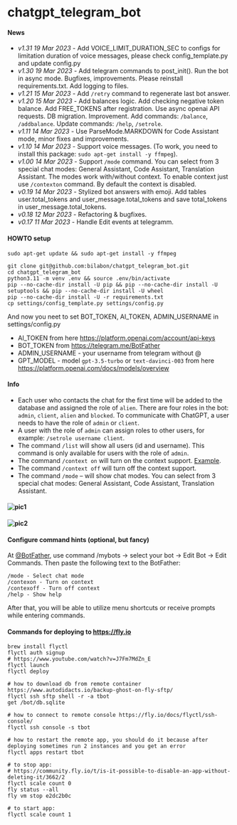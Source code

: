 # chatgpt_telegram_bot

#### News
- _v1.31 19 Mar 2023_ - Add VOICE_LIMIT_DURATION_SEC to configs for limitation duration of voice messages, please check config_template.py and update config.py
- _v1.30 19 Mar 2023_ - Add telegram commands to post_init(). Run the bot in async mode. Bugfixes, improvements. Please reinstall requirements.txt. Add logging to files.
- _v1.21 15 Mar 2023_ - Add `/retry` command to regenerate last bot answer.
- _v1.20 15 Mar 2023_ - Add balances logic. Add checking negative token balance. Add FREE_TOKENS after registration. Use
  async openai API requests. DB migration. Improvement. Add commands: `/balance`, `/addbalance`. Update
  commands: `/help`, `/setrole`.
- _v1.11 14 Mar 2023_ - Use ParseMode.MARKDOWN for Code Assistant mode, minor fixes and improvements.
- _v1.10 14 Mar 2023_ - Support voice messages. (To work, you need to install this
  package: `sudo apt-get install -y ffmpeg`).
- _v1.00 14 Mar 2023_ - Support `/mode` command. You can select from 3 special chat modes: General Assistant, Code
  Assistant, Translation Assistant. The modes work with/without context. To enable context just use `/contexton`
  command. By default the context is disabled.
- _v0.19 14 Mar 2023_ - Stylized bot answers with emoji. Add tables user.total_tokens and user_message.total_tokens and
  save total_tokens in user_message.total_tokens.
- _v0.18 12 Mar 2023_ - Refactoring & bugfixes.
- _v0.17 11 Mar 2023_ - Handle Edit events at telegramm.

#### HOWTO setup

```
sudo apt-get update && sudo apt-get install -y ffmpeg

git clone git@github.com:bilabon/chatgpt_telegram_bot.git
cd chatgpt_telegram_bot
python3.11 -m venv .env && source .env/bin/activate
pip --no-cache-dir install -U pip && pip --no-cache-dir install -U setuptools && pip --no-cache-dir install -U wheel
pip --no-cache-dir install -U -r requirements.txt
cp settings/config_template.py settings/config.py
```    

And now you neet to set BOT_TOKEN, AI_TOKEN, ADMIN_USERNAME in settings/config.py

- AI_TOKEN from here https://platform.openai.com/account/api-keys
- BOT_TOKEN from https://telegram.me/BotFather
- ADMIN_USERNAME - your username from telegram without @
- GPT_MODEL - model `gpt-3.5-turbo` or `text-davinci-003` from here https://platform.openai.com/docs/models/overview

#### Info

- Each user who contacts the chat for the first time will be added to the database and assigned the role of `alien`.
  There are four roles in the bot: `admin`, `client`, `alien` and `blocked`. To communicate with ChatGPT, a user needs
  to have the role of `admin` or `client`.
- A user with the role of `admin` can assign roles to other users, for example: `/setrole username client`.
- The command `/list` will show all users (id and username). This command is only available for users with the role
  of `admin`.
- The command `/context on` will turn on the context
  support. [Example](https://github.com/bilabon/chatgpt_telegram_bot#-1).
- The command `/context off` will turn off the context support.
- The command `/mode` – will show chat modes. You can select from 3 special chat modes: General Assistant, Code
  Assistant, Translation Assistant.

#### ![pic1](https://i.ibb.co/dJSLCQW/Screenshot-2023-02-25-at-23-37-31.png)

#### ![pic2](https://i.ibb.co/gmBrYNL/Screenshot-2023-03-12-at-12-58-12.png)

#### Configure command hints (optional, but fancy)

At [@BotFather](https://telegram.me/BotFather), use command /mybots -> select your bot -> Edit Bot -> Edit Commands.
Then paste the following text to the BotFather:

```
/mode - Select chat mode
/contexon - Turn on context
/contexoff - Turn off context
/help - Show help
```

After that, you will be able to utilize menu shortcuts or receive prompts while entering commands.

#### Commands for deploying to https://fly.io

```
brew install flyctl
flyctl auth signup
# https://www.youtube.com/watch?v=J7Fm7MdZn_E
flyctl launch
flyctl deploy

# how to download db from remote container https://www.autodidacts.io/backup-ghost-on-fly-sftp/
flyctl ssh sftp shell -r -a tbot
get /bot/db.sqlite

# how to connect to remote console https://fly.io/docs/flyctl/ssh-console/
flyctl ssh console -s tbot

# how to restart the remote app, you should do it because after deploying sometimes run 2 instances and you get an error
flyctl apps restart tbot

# to stop app:
# https://community.fly.io/t/is-it-possible-to-disable-an-app-without-deleting-it/3662/2
flyctl scale count 0
fly status --all
fly vm stop e2dc2b0c

# to start app:
flyctl scale count 1
```
